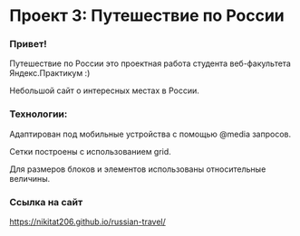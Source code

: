 # Проект 3: Путешествие по России

### Привет!
Путешествие по России это проектная работа студента веб-факультета Яндекс.Практикум :)

Небольшой сайт о интересных местах в России. 

### Технологии:
  Адаптирован под мобильные устройства с помощью @media запросов.

  Сетки построены с использованием grid.

  Для размеров блоков и элементов использованы относительные величины.

### Ссылка на сайт
https://nikitat206.github.io/russian-travel/

